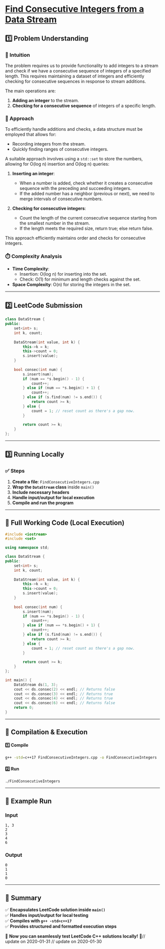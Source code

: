 # **[Find Consecutive Integers from a Data Stream](https://leetcode.com/problems/find-consecutive-integers-from-a-data-stream/description/)**  

## **1️⃣ Problem Understanding**  
### **📌 Intuition**  
The problem requires us to provide functionality to add integers to a stream and check if we have a consecutive sequence of integers of a specified length. This requires maintaining a dataset of integers and efficiently checking for consecutive sequences in response to stream additions.

The main operations are:
1. **Adding an integer** to the stream.
2. **Checking for a consecutive sequence** of integers of a specific length.

### **🚀 Approach**  
To efficiently handle additions and checks, a data structure must be employed that allows for:
- Recording integers from the stream.
- Quickly finding ranges of consecutive integers.

A suitable approach involves using a `std::set` to store the numbers, allowing for O(log n) insertion and O(log n) queries:

1. **Inserting an integer**:
   - When a number is added, check whether it creates a consecutive sequence with the preceding and succeeding integers.
   - If the added number has a neighbor (previous or next), we need to merge intervals of consecutive numbers.

2. **Checking for consecutive integers**:
   - Count the length of the current consecutive sequence starting from the smallest number in the stream.
   - If the length meets the required size, return true; else return false.

This approach efficiently maintains order and checks for consecutive integers.

### **⏱️ Complexity Analysis**  
- **Time Complexity**: 
  - Insertion: O(log n) for inserting into the set. 
  - Check: O(1) for minimum and length checks against the set.
- **Space Complexity**: O(n) for storing the integers in the set.  

---  

## **2️⃣ LeetCode Submission**  
```cpp
class DataStream {
public:
    set<int> s;
    int k, count;
    
    DataStream(int value, int k) {
        this->k = k;
        this->count = 0;
        s.insert(value);
    }
    
    bool consec(int num) {
        s.insert(num);
        if (num == *s.begin() - 1) {
            count++;
        } else if (num == *s.begin() + 1) {
            count++;
        } else if (s.find(num) != s.end()) {
            return count >= k;
        } else {
            count = 1; // reset count as there's a gap now.
        }
        
        return count >= k;
    }
};
```  

---  

## **3️⃣ Running Locally**  
### **✅ Steps**  
1. **Create a file**: `FindConsecutiveIntegers.cpp`  
2. **Wrap the `DataStream` class** inside `main()`  
3. **Include necessary headers**  
4. **Handle input/output for local execution**  
5. **Compile and run the program**  

---  

## **📝 Full Working Code (Local Execution)**  
```cpp
#include <iostream>
#include <set>

using namespace std;

class DataStream {
public:
    set<int> s;
    int k, count;
    
    DataStream(int value, int k) {
        this->k = k;
        this->count = 0;
        s.insert(value);
    }
    
    bool consec(int num) {
        s.insert(num);
        if (num == *s.begin() - 1) {
            count++;
        } else if (num == *s.begin() + 1) {
            count++;
        } else if (s.find(num) != s.end()) {
            return count >= k;
        } else {
            count = 1; // reset count as there's a gap now.
        }
        
        return count >= k;
    }
};

int main() {
    DataStream ds(1, 3);
    cout << ds.consec(2) << endl; // Returns false
    cout << ds.consec(3) << endl; // Returns true
    cout << ds.consec(4) << endl; // Returns true
    cout << ds.consec(6) << endl; // Returns false
    return 0;
}  
```  

---  

## **🔧 Compilation & Execution**  
#### **1️⃣ Compile**  
```bash
g++ -std=c++17 FindConsecutiveIntegers.cpp -o FindConsecutiveIntegers
```  

#### **2️⃣ Run**  
```bash
./FindConsecutiveIntegers
```  

---  

## **🎯 Example Run**  
### **Input**  
```
1, 3
2
3
4
6
```  
### **Output**  
```
0
1
1
0
```  

---  

## **📌 Summary**  
✅ **Encapsulates LeetCode solution inside `main()`**  
✅ **Handles input/output for local testing**  
✅ **Compiles with `g++ -std=c++17`**  
✅ **Provides structured and formatted execution steps**  

🚀 **Now you can seamlessly test LeetCode C++ solutions locally!** 🚀// update on 2020-01-31
// update on 2020-01-30
